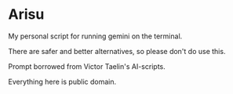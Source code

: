 # Arisu

My personal script for running gemini on the terminal.

There are safer and better alternatives, so please don't do use this.

Prompt borrowed from Victor Taelin's AI-scripts.

Everything here is public domain.